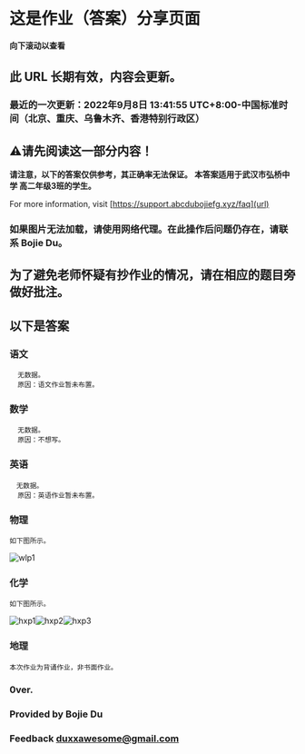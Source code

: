 # 这是作业（答案）分享页面
**向下滚动以查看**
## 此 URL 长期有效，内容会更新。
### 最近的一次更新：2022年9月8日  13:41:55  UTC+8:00-中国标准时间（北京、重庆、乌鲁木齐、香港特别行政区）

## ⚠请先阅读这一部分内容！
**请注意，以下的答案仅供参考，其正确率无法保证。**
**本答案适用于武汉市弘桥中学 高二年级3班的学生。**

For more information, visit   [https://support.abcdubojiefg.xyz/faq](url)

### 如果图片无法加载，请使用网络代理。在此操作后问题仍存在，请联系 Bojie Du。
## 为了避免老师怀疑有抄作业的情况，请在相应的题目旁做好批注。

## 以下是答案
### 语文
      无数据。
      原因：语文作业暂未布置。
       
### 数学
      无数据。
      原因：不想写。
        
### 英语
    　无数据。
      原因：英语作业暂未布置。
        
### 物理
    如下图所示。
![wlp1](https://user-images.githubusercontent.com/75622599/189042914-a79a9621-25ef-4b92-936a-9efd46933a61.png)

### 化学
    如下图所示。
![hxp1](https://user-images.githubusercontent.com/75622599/189036020-fbff2d6a-7a94-4b36-a889-2def8879b809.png)![hxp2](https://user-images.githubusercontent.com/75622599/189036252-8c89d2c2-3246-4dd3-8be7-129d1e0b28d1.png)![hxp3](https://user-images.githubusercontent.com/75622599/189036265-b9f5d445-6339-453a-8557-8fe5f17dfd53.png)
 
### 地理
    本次作业为背诵作业，非书面作业。
   
### 0ver.

### Provided by Bojie Du
### Feedback   duxxawesome@gmail.com

